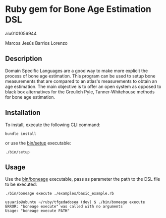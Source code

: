 # Ruby gem for Bone Age Estimation DSL

alu0101056944

Marcos Jesús Barrios Lorenzo

## Description

Domain Specific Languages are a good way to make more explicit the process of bone age estimation. This program can be used to setup bone measurements that are compared to an atlas's measurements to obtain an age estimation. The main objective is to offer an open system as opposed to black box alternatives for the Greulich Pyle, Tanner-Whitehouse methods for bone age estimation.

## Installation

To install, execute the following CLI command:

```console
bundle install
```

or use the [bin/setup](bin/setup) executable:

```console
./bin/setup
```

## Usage

Use the [bin/boneage](bin/boneage) executable, pass as parameter the path to the DSL file to be executed:

```console
./bin/boneage execute ./examples/basic_example.rb 
```

```console
usuario@ubuntu ~/ruby/tfgedadosea (dev) $ ./bin/boneage execute 
ERROR: "boneage execute" was called with no arguments
Usage: "boneage execute PATH"
```
